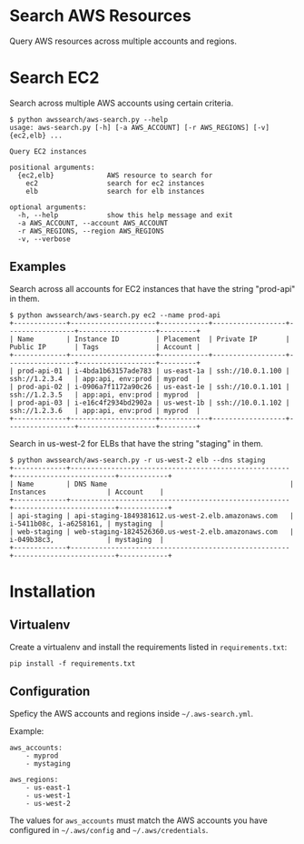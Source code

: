 # Search AWS Resources

Query AWS resources across multiple accounts and regions.

# Search EC2

Search across multiple AWS accounts using certain criteria.

```
$ python awssearch/aws-search.py --help
usage: aws-search.py [-h] [-a AWS_ACCOUNT] [-r AWS_REGIONS] [-v] {ec2,elb} ...

Query EC2 instances

positional arguments:
  {ec2,elb}             AWS resource to search for
    ec2                 search for ec2 instances
    elb                 search for elb instances

optional arguments:
  -h, --help            show this help message and exit
  -a AWS_ACCOUNT, --account AWS_ACCOUNT
  -r AWS_REGIONS, --region AWS_REGIONS
  -v, --verbose

```

## Examples

Search across all accounts for EC2 instances that have the string "prod-api" in them.

```
$ python awssearch/aws-search.py ec2 --name prod-api
+-------------+---------------------+------------+------------------+-----------------+-------------------+---------+
| Name        | Instance ID         | Placement  | Private IP       | Public IP       | Tags              | Account |
+-------------+---------------------+------------+------------------+-----------------+-------------------+---------+
| prod-api-01 | i-4bda1b63157ade783 | us-east-1a | ssh://10.0.1.100 | ssh://1.2.3.4   | app:api, env:prod | myprod  |
| prod-api-02 | i-0906a7f1172a90c26 | us-east-1e | ssh://10.0.1.101 | ssh://1.2.3.5   | app:api, env:prod | myprod  |
| prod-api-03 | i-e16c4f2934bd2902a | us-west-1b | ssh://10.0.1.102 | ssh://1.2.3.6   | app:api, env:prod | myprod  |
+-------------+---------------------+------------+------------------+-----------------+-------------------+---------+
```

Search in us-west-2 for ELBs that have the string "staging" in them.

```
$ python awssearch/aws-search.py -r us-west-2 elb --dns staging
+-------------+------------------------------------------------------+-------------------------+------------+
| Name        | DNS Name                                             | Instances               | Account    |
+-------------+------------------------------------------------------+-------------------------+------------+
| api-staging | api-staging-1849381612.us-west-2.elb.amazonaws.com   | i-5411b08c, i-a6258161, | mystaging  |
| web-staging | web-staging-1824526360.us-west-2.elb.amazonaws.com   | i-049b38c3,             | mystaging  |
+-------------+------------------------------------------------------+-------------------------+------------+
```


# Installation

## Virtualenv
Create a virtualenv and install the requirements listed in `requirements.txt`:

```
pip install -f requirements.txt
```

## Configuration

Speficy the AWS accounts and regions inside `~/.aws-search.yml`.

Example:
```
aws_accounts:
    - myprod
    - mystaging

aws_regions:
    - us-east-1
    - us-west-1
    - us-west-2
```

The values for `aws_accounts` must match the AWS accounts you have configured 
in `~/.aws/config` and `~/.aws/credentials`.

